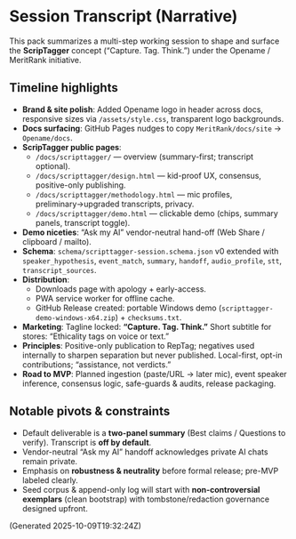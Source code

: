 # Session Transcript (Narrative)

This pack summarizes a multi-step working session to shape and surface the **ScripTagger** concept (“Capture. Tag. Think.”) under the Opename / MeritRank initiative.

## Timeline highlights
- **Brand & site polish**: Added Opename logo in header across docs, responsive sizes via `/assets/style.css`, transparent logo backgrounds.
- **Docs surfacing**: GitHub Pages nudges to copy `MeritRank/docs/site` → `Opename/docs`.
- **ScripTagger public pages**:
  - `/docs/scripttagger/` — overview (summary-first; transcript optional).
  - `/docs/scripttagger/design.html` — kid-proof UX, consensus, positive-only publishing.
  - `/docs/scripttagger/methodology.html` — mic profiles, preliminary→upgraded transcripts, privacy.
  - `/docs/scripttagger/demo.html` — clickable demo (chips, summary panels, transcript toggle).
- **Demo niceties**: “Ask my AI” vendor-neutral hand-off (Web Share / clipboard / mailto).
- **Schema**: `schema/scripttagger-session.schema.json` v0 extended with
  `speaker_hypothesis`, `event_match`, `summary`, `handoff`, `audio_profile`, `stt`, `transcript_sources`.
- **Distribution**:
  - Downloads page with apology + early-access.
  - PWA service worker for offline cache.
  - GitHub Release created: portable Windows demo (`scripttagger-demo-windows-x64.zip`) + `checksums.txt`.
- **Marketing**: Tagline locked: **“Capture. Tag. Think.”** Short subtitle for stores: “Ethicality tags on voice or text.”
- **Principles**: Positive-only publication to RepTag; negatives used internally to sharpen separation but never published. Local-first, opt-in contributions; “assistance, not verdicts.”
- **Road to MVP**: Planned ingestion (paste/URL → later mic), event speaker inference, consensus logic, safe-guards & audits, release packaging.

## Notable pivots & constraints
- Default deliverable is a **two-panel summary** (Best claims / Questions to verify). Transcript is **off by default**.
- Vendor-neutral “Ask my AI” handoff acknowledges private AI chats remain private.
- Emphasis on **robustness & neutrality** before formal release; pre-MVP labeled clearly.
- Seed corpus & append-only log will start with **non-controversial exemplars** (clean bootstrap) with tombstone/redaction governance designed upfront.

(Generated 2025-10-09T19:32:24Z)

